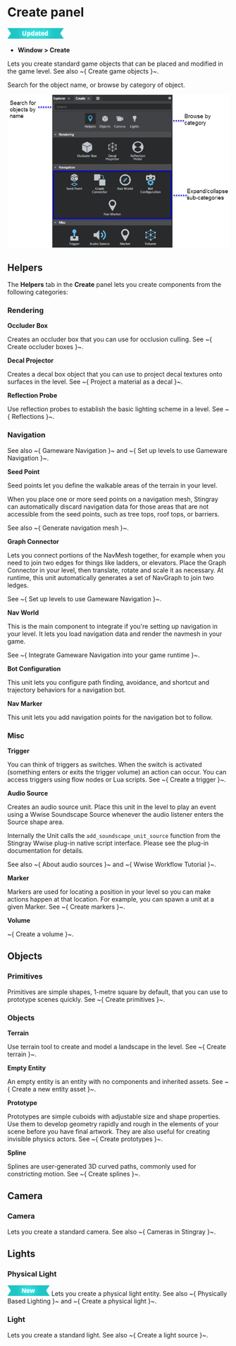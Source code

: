# Create panel

![UPDATED](../../images/updated.png)

- **Window > Create**

Lets you create standard game objects that can be placed and modified in the game level. See also ~{ Create game objects }~.

Search for the object name, or browse by category of object.

![Create panel overview](../../images/comp_create_window.png)


## Helpers

The **Helpers** tab in the **Create** panel lets you create components from the following categories:

### Rendering

**Occluder Box**

Creates an occluder box that you can use for occlusion culling. See ~{ Create occluder boxes }~.

**Decal Projector**

Creates a decal box object that you can use to project decal textures onto surfaces in the level. See ~{ Project a material as a decal }~.

**Reflection Probe**

Use reflection probes to establish the basic lighting scheme in a level.  See ~{ Reflections }~.

### Navigation

See also  ~{ Gameware Navigation }~ and ~{ Set up levels to use Gameware Navigation }~.


**Seed Point**

Seed points let you define the walkable areas of the terrain in your level.

When you place one or more seed points on a navigation mesh, Stingray can automatically discard navigation data for those areas that are not accessible from the seed points, such as tree tops, roof tops, or barriers.

See also ~{ Generate navigation mesh }~.

**Graph Connector**

Lets you connect portions of the NavMesh together, for example when you need to join two edges for things like ladders, or elevators. Place the Graph Connector in your level, then  translate, rotate and scale it as necessary. At runtime, this unit automatically generates a set of NavGraph to join two ledges.

See ~{ Set up levels to use Gameware Navigation }~.

**Nav World**

This is the main component to integrate if you're setting up navigation in your level. It lets you load navigation data and render the navmesh in your game.

See ~{ Integrate Gameware Navigation into your game runtime }~.

**Bot Configuration**

This unit lets you configure path finding, avoidance, and shortcut and trajectory behaviors for a navigation bot.

**Nav Marker**

This unit lets you add navigation points for the navigation bot to follow.

### Misc

**Trigger**

You can think of triggers as switches. When the switch is activated (something enters or exits the trigger volume) an action can occur. You can access triggers using flow nodes or Lua scripts. See ~{ Create a trigger }~.

**Audio Source**

Creates an audio source unit. Place this unit in the level to play an event using a Wwise Soundscape Source whenever the audio listener enters the Source shape area.

Internally the Unit calls the `add_soundscape_unit_source` function from the Stingray Wwise plug-in native script interface. Please see the plug-in documentation for details.

See also ~{ About audio sources }~ and ~{ Wwise Workflow Tutorial }~.

**Marker**

Markers are used for locating a position in your level so you can make actions happen at that location. For example, you can spawn a unit at a given Marker. See ~{ Create markers }~.

**Volume**

~{ Create a volume }~.

## Objects

### Primitives

Primitives are simple shapes, 1-metre square by default, that you can use to prototype scenes quickly. See ~{ Create primitives }~.

### Objects

**Terrain**

Use terrain tool to create and model a landscape in the level. See ~{ Create terrain }~.

**Empty Entity**

An empty entity is an entity with no components and inherited assets. See ~{ Create a new entity asset }~.

**Prototype**

Prototypes are simple cuboids with adjustable size and shape properties. Use them to develop geometry rapidly and rough in the elements of your scene before you have final artwork. They are also useful for creating invisible physics actors. See ~{ Create prototypes }~.

**Spline**

Splines are user-generated 3D curved paths, commonly used for constricting motion. See ~{ Create splines }~.

## Camera

### Camera

Lets you create a standard camera. See also ~{ Cameras in Stingray }~.

## Lights

### Physical Light

[![NEW](../../images/new.png "What else is new in v1.9?")](../../release_notes/readme_1.9.html)
Lets you create a physical light entity. See also ~{ Physically Based Lighting }~ and ~{ Create a physical light }~.

### Light

Lets you create a standard light. See also ~{ Create a light source }~.
